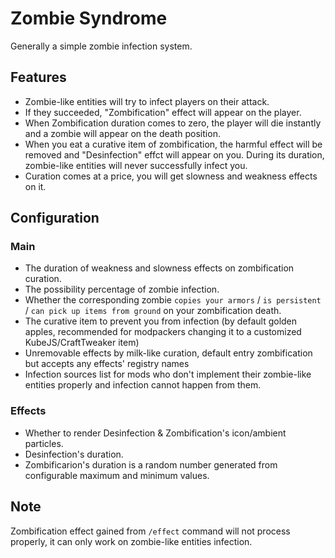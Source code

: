 # Zombie Syndrome
Generally a simple zombie infection system.
## Features
- Zombie-like entities will try to infect players on their attack.
- If they succeeded, "Zombification" effect will appear on the player.
- When Zombification duration comes to zero, the player will die instantly and a zombie will appear on the death position.
- When you eat a curative item of zombification, the harmful effect will be removed and "Desinfection" effct will appear on you. During its duration, zombie-like entities will never successfully infect you.
- Curation comes at a price, you will get slowness and weakness effects on it.

## Configuration
### Main
- The duration of weakness and slowness effects on zombification curation.
- The possibility percentage of zombie infection.
- Whether the corresponding zombie `copies your armors` / `is persistent` / `can pick up items from ground` on your zombification death.
- The curative item to prevent you from infection (by default golden apples, recommended for modpackers changing it to a customized KubeJS/CraftTweaker item)
- Unremovable effects by milk-like curation, default entry zombification but accepts any effects' registry names
- Infection sources list for mods who don't implement their zombie-like entities properly and infection cannot happen from them.
### Effects
- Whether to render Desinfection & Zombification's icon/ambient particles.
- Desinfection's duration.
- Zombificarion's duration is a random number generated from configurable maximum and minimum values.
## Note
Zombification effect gained from `/effect` command will not process properly, it can only work on zombie-like entities infection.
